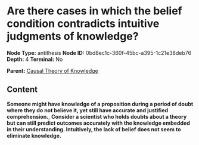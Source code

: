 # Are there cases in which the belief condition contradicts intuitive judgments of knowledge?

**Node Type:** antithesis
**Node ID:** 0bd8ec1c-360f-45bc-a395-1c21e38deb76
**Depth:** 4
**Terminal:** No

**Parent:** [Causal Theory of Knowledge](causal-theory-of-knowledge-synthesis-e589bc4a-d04c-4c88-94ca-6439d0b5fd61.md)

## Content

**Someone might have knowledge of a proposition during a period of doubt where they do not believe it, yet still have accurate and justified comprehension.**, **Consider a scientist who holds doubts about a theory but can still predict outcomes accurately with the knowledge embedded in their understanding. Intuitively, the lack of belief does not seem to eliminate knowledge.**

